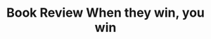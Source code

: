---
layout: post
title: Book Review When they win, you win
book: When They Win, You Win
poster: Itamar Goldminz
categories: [ management ]
tags: [ summary ]
redirect_external_link: true
source_url: https://medium.com/org-hacking/book-review-when-they-win-you-win-5fa2b3b99c4e
card_width: 2
---